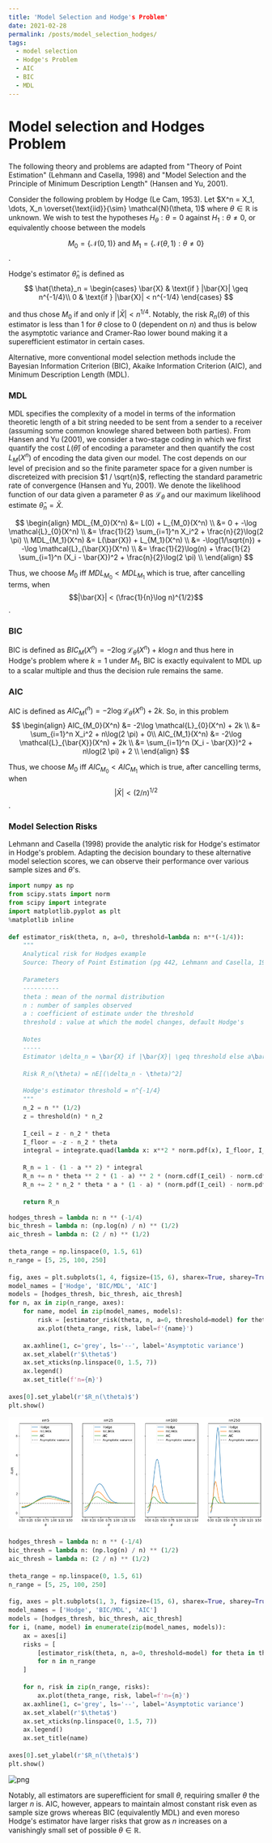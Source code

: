 ```yaml
---
title: 'Model Selection and Hodge's Problem'
date: 2021-02-28
permalink: /posts/model_selection_hodges/
tags:
  - model selection
  - Hodge's Problem
  - AIC
  - BIC
  - MDL
---
```


# Model selection and Hodges Problem

The following theory and problems are adapted from "Theory of Point Estimation" (Lehmann and Casella, 1998) and "Model Selection and the Principle of Minimum Description Length" (Hansen and Yu, 2001).

Consider the following problem by Hodge (Le Cam, 1953). Let $X^n = X_1, \dots, X_n \overset{\text{iid}}{\sim} \mathcal{N}(\theta, 1)$ where $\theta \in \mathbb{R}$ is unknown. We wish to test the hypotheses $H_\theta: \theta = 0$ against $H_1 : \theta \neq 0$, or equivalently choose between the models

$$M_0 = \{\mathcal{N}(0, 1)\} \text{ and } M_1 = \{\mathcal{N}(\theta, 1): \theta \neq 0\}$$.

Hodge's estimator $\hat{\theta}_n$ is defined as
$$
    \hat{\theta}_n = 
\begin{cases}
    \bar{X} & \text{if } |\bar{X}| \geq n^{-1/4}\\
    0 & \text{if } |\bar{X}| < n^{-1/4}
\end{cases}
$$

and thus chose $M_0$ if and only if $|\bar{X}| < n^{1/4}$. Notably, the risk $R_n(\theta)$ of this estimator is less than 1 for $\theta$ close to 0 (dependent on $n$) and thus is below the asymptotic variance and Cramer-Rao lower bound making it a superefficient estimator in certain cases.

Alternative, more conventional model selection methods include the Bayesian Information Criterion (BIC), Akaike Information Criterion (AIC), and Minimum Description Length (MDL).

### MDL
MDL specifies the complexity of a model in terms of the information theoretic length of a bit string needed to be sent from a sender to a receiver (assuming some common knowlege shared between both parties). From Hansen and Yu (2001), we consider a two-stage coding in which we first quantify the cost $L(\hat{\theta})$ of encoding a parameter and then quantify the cost $L_M(X^n)$ of encoding the data given our model. The cost depends on our level of precision and so the finite parameter space for a given number is discreteized with precision $1 / \sqrt{n}$, reflecting the standard parametric rate of convergence (Hansen and Yu, 2001). We denote the likelihood function of our data given a parameter $\theta$ as $\mathcal{L}_{\theta}$ and our maximum likelihood estimate $\hat{\theta}_n = \bar{X}$.

$$
\begin{align}
MDL_{M_0}(X^n) &= L(0) + L_{M_0}(X^n) \\
&= 0 + -\log \mathcal{L}_{0}(X^n) \\
&= \frac{1}{2} \sum_{i=1}^n X_i^2 + \frac{n}{2}\log(2 \pi) \\
MDL_{M_1}(X^n) &= L(\bar{X}) + L_{M_1}(X^n) \\
&= -\log(1/\sqrt{n}) + -\log \mathcal{L}_{\bar{X}}(X^n) \\
&= \frac{1}{2}\log(n) + \frac{1}{2} \sum_{i=1}^n (X_i - \bar{X})^2 + \frac{n}{2}\log(2 \pi) \\
\end{align}
$$

Thus, we choose $M_0$ iff $MDL_{M_0} < MDL_{M_1}$ which is true, after cancelling terms, when
$$|\bar{X}| < (\frac{1}{n}\log n)^{1/2}$$.

### BIC
BIC is defined as $BIC_M(X^n) = -2\log \mathcal{L}_{\hat{\theta}}(X^n) + k\log n$ and thus here in Hodge's problem where $k=1$ under $M_1$, BIC is exactly equivalent to MDL up to a scalar multiple and thus the decision rule remains the same.

### AIC
AIC is defined as $AIC_M(^n) = -2\log \mathcal{L}_{\hat{\theta}}(X^n) + 2k$. So, in this problem
$$
\begin{align}
AIC_{M_0}(X^n) &= -2\log \mathcal{L}_{0}(X^n) + 2k \\
&= \sum_{i=1}^n X_i^2 + n\log(2 \pi) + 0\\
AIC_{M_1}(X^n) &= -2\log \mathcal{L}_{\bar{X}}(X^n) + 2k \\
&= \sum_{i=1}^n (X_i - \bar{X})^2 + n\log(2 \pi) + 2 \\
\end{align}
$$

Thus, we choose $M_0$ iff $AIC_{M_0} < AIC_{M_1}$ which is true, after cancelling terms, when
$$|\bar{X}| < (2/n)^{1/2}$$.

### Model Selection Risks
Lehmann and Casella (1998) provide the analytic risk for Hodge's estimator in Hodge's problem. Adapting the decision boundary to these alternative model selection scores, we can observe their performance over various sample sizes and $\theta$'s.


```python
import numpy as np
from scipy.stats import norm
from scipy import integrate
import matplotlib.pyplot as plt
%matplotlib inline

def estimator_risk(theta, n, a=0, threshold=lambda n: n**(-1/4)):
    """
    Analytical risk for Hodges example
    Source: Theory of Point Estimation (pg 442, Lehmann and Casella, 1998)
    
    Parameters
    ----------
    theta : mean of the normal distribution
    n : number of samples observed
    a : coefficient of estimate under the threshold
    threshold : value at which the model changes, default Hodge's
    
    Notes
    -----
    Estimator \delta_n = \bar{X} if |\bar{X}| \geq threshold else a\bar{X}    
    
    Risk R_n(\theta) = nE[(\delta_n - \theta)^2]
    
    Hodge's estimator threshold = n^{-1/4}
    """
    n_2 = n ** (1/2) 
    z = threshold(n) * n_2

    I_ceil = z - n_2 * theta
    I_floor = -z - n_2 * theta
    integral = integrate.quad(lambda x: x**2 * norm.pdf(x), I_floor, I_ceil)[0]

    R_n = 1 - (1 - a ** 2) * integral
    R_n += n * theta ** 2 * (1 - a) ** 2 * (norm.cdf(I_ceil) - norm.cdf(I_floor))
    R_n += 2 * n_2 * theta * a * (1 - a) * (norm.pdf(I_ceil) - norm.pdf(I_floor))

    return R_n
```


```python
hodges_thresh = lambda n: n ** (-1/4)
bic_thresh = lambda n: (np.log(n) / n) ** (1/2)
aic_thresh = lambda n: (2 / n) ** (1/2)

theta_range = np.linspace(0, 1.5, 61)
n_range = [5, 25, 100, 250]

fig, axes = plt.subplots(1, 4, figsize=(15, 6), sharex=True, sharey=True)
model_names = ['Hodge', 'BIC/MDL', 'AIC']
models = [hodges_thresh, bic_thresh, aic_thresh]
for n, ax in zip(n_range, axes):
    for name, model in zip(model_names, models):
        risk = [estimator_risk(theta, n, a=0, threshold=model) for theta in theta_range]
        ax.plot(theta_range, risk, label=f'{name}')

    ax.axhline(1, c='grey', ls='--', label='Asymptotic variance')
    ax.set_xlabel(r'$\theta$')
    ax.set_xticks(np.linspace(0, 1.5, 7))
    ax.legend()
    ax.set_title(f'n={n}')
    
axes[0].set_ylabel(r'$R_n(\theta)$')
plt.show()    
```


![png](/images/2021-02-28-hodges_model_selection/output_3_0.png)



```python
hodges_thresh = lambda n: n ** (-1/4)
bic_thresh = lambda n: (np.log(n) / n) ** (1/2)
aic_thresh = lambda n: (2 / n) ** (1/2)

theta_range = np.linspace(0, 1.5, 61)
n_range = [5, 25, 100, 250]

fig, axes = plt.subplots(1, 3, figsize=(15, 6), sharex=True, sharey=True)
model_names = ['Hodge', 'BIC/MDL', 'AIC']
models = [hodges_thresh, bic_thresh, aic_thresh]
for i, (name, model) in enumerate(zip(model_names, models)):
    ax = axes[i]
    risks = [
        [estimator_risk(theta, n, a=0, threshold=model) for theta in theta_range]
        for n in n_range
    ]
    
    for n, risk in zip(n_range, risks):
        ax.plot(theta_range, risk, label=f'n={n}')
    ax.axhline(1, c='grey', ls='--', label='Asymptotic variance')
    ax.set_xlabel(r'$\theta$')
    ax.set_xticks(np.linspace(0, 1.5, 7))
    ax.legend()
    ax.set_title(name)
    
axes[0].set_ylabel(r'$R_n(\theta)$')
plt.show()    
```


![png](/images/2021-02-28-hodges_model_selection/)


Notably, all estimators are superefficient for small $\theta$, requiring smaller $\theta$ the larger $n$ is. AIC, however, appears to maintain almost constant risk even as sample size grows whereas BIC (equivalently MDL) and even moreso Hodge's estimator have larger risks that grow as $n$ increases on a vanishingly small set of possible $\theta \in \mathbb{R}$.
